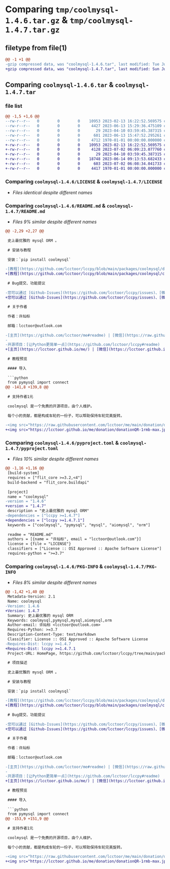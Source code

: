 # Comparing `tmp/coolmysql-1.4.6.tar.gz` & `tmp/coolmysql-1.4.7.tar.gz`

## filetype from file(1)

```diff
@@ -1 +1 @@
-gzip compressed data, was "coolmysql-1.4.6.tar", last modified: Tue Jun 13 15:47:55 2023, max compression
+gzip compressed data, was "coolmysql-1.4.7.tar", last modified: Sun Jul  2 06:46:18 2023, max compression
```

## Comparing `coolmysql-1.4.6.tar` & `coolmysql-1.4.7.tar`

### file list

```diff
@@ -1,5 +1,6 @@
--rw-r--r--   0        0        0    10953 2023-02-13 16:22:52.569575 coolmysql-1.4.6/LICENSE
--rw-r--r--   0        0        0     4427 2023-06-13 15:29:36.475109 coolmysql-1.4.6/README.md
--rw-r--r--   0        0        0       29 2023-04-10 03:59:45.387315 coolmysql-1.4.6/coolmysql.py
--rw-r--r--   0        0        0      601 2023-06-13 15:47:52.295261 coolmysql-1.4.6/pyproject.toml
--rw-r--r--   0        0        0     4712 1970-01-01 00:00:00.000000 coolmysql-1.4.6/PKG-INFO
+-rw-r--r--   0        0        0    10953 2023-02-13 16:22:52.569575 coolmysql-1.4.7/LICENSE
+-rw-r--r--   0        0        0     4128 2023-07-02 06:09:23.077760 coolmysql-1.4.7/README.md
+-rw-r--r--   0        0        0       29 2023-04-10 03:59:45.387315 coolmysql-1.4.7/coolmysql/__init__.py
+-rw-r--r--   0        0        0    18748 2023-06-14 09:13:53.682433 coolmysql-1.4.7/coolmysql/docs/index.md
+-rw-r--r--   0        0        0      603 2023-07-02 06:08:34.041733 coolmysql-1.4.7/pyproject.toml
+-rw-r--r--   0        0        0     4417 1970-01-01 00:00:00.000000 coolmysql-1.4.7/PKG-INFO
```

### Comparing `coolmysql-1.4.6/LICENSE` & `coolmysql-1.4.7/LICENSE`

 * *Files identical despite different names*

### Comparing `coolmysql-1.4.6/README.md` & `coolmysql-1.4.7/README.md`

 * *Files 9% similar despite different names*

```diff
@@ -2,29 +2,27 @@
 
 史上最优雅的 mysql ORM 。
 
 # 安装与教程
 
 安装：`pip install coolmysql`
 
-[教程](https://github.com/lcctoor/lccpy/blob/main/packages/coolmysql/docs/doc.md)
+[教程](https://github.com/lcctoor/lccpy/blob/main/packages/coolmysql/coolmysql/docs/index.md)
 
 # Bug提交、功能提议
 
-您可以通过 [Github-Issues](https://github.com/lcctoor/lccpy/issues)、[微信](https://raw.githubusercontent.com/lcctoor/me/main/author/WeChatQR-max.jpg)、[技术交流群](https://raw.githubusercontent.com/lcctoor/me/main/lccpy/WechatReadersGroupQR-original.jpg) 与我联系。
+您可以通过 [Github-Issues](https://github.com/lcctoor/lccpy/issues)、[微信](https://lcctoor.github.io/me/author/WeChatQR-max.jpg)、[技术交流群](https://lcctoor.github.io/me/lccpy/WechatReadersGroupQR-original.jpg) 与我联系。
 
 # 关于作者
 
 作者：许灿标
 
 邮箱：lcctoor@outlook.com
 
-[主页](https://github.com/lcctoor/me#readme) | [微信](https://raw.githubusercontent.com/lcctoor/me/main/author/WeChatQR-max.jpg) | [微信公众号](https://raw.githubusercontent.com/lcctoor/me/main/author/WechatSubscribeQRAndSearch-max.png) | [Python技术交流群](https://raw.githubusercontent.com/lcctoor/me/main/lccpy/WechatReadersGroupQR-original.jpg)
-
-开源项目：[让Python更简单一点](https://github.com/lcctoor/lccpy#readme)
+[主页](https://lcctoor.github.io/me/) | [微信](https://lcctoor.github.io/me/author/WeChatQR-max.jpg) | [Python技术交流群](https://lcctoor.github.io/me/lccpy/WechatReadersGroupQR-original.jpg)
 
 # 教程预览
 
 #### 导入
 
 ```python
 from pymysql import connect
@@ -141,8 +139,8 @@
 
 # 支持作者1元
 
 coolmysql 是一个免费的开源项目，由个人维护。
 
 每个小的贡献，都是构成车轮的一份子，可以帮助保持车轮完美旋转。
 
-<img src="https://raw.githubusercontent.com/lcctoor/me/main/donation/donationQR-1rmb-max.jpg" width="200px">
+<img src="https://lcctoor.github.io/me/donation/donationQR-1rmb-max.jpg" width="200px">
```

### Comparing `coolmysql-1.4.6/pyproject.toml` & `coolmysql-1.4.7/pyproject.toml`

 * *Files 10% similar despite different names*

```diff
@@ -1,16 +1,16 @@
 [build-system]
 requires = ["flit_core >=3.2,<4"]
 build-backend = "flit_core.buildapi"
 
 [project]
 name = "coolmysql"
-version = "1.4.6"
+version = "1.4.7"
 description = "史上最优雅的 mysql ORM"
-dependencies = ["lccpy >=1.4.7"]
+dependencies = ["lccpy >=1.4.7.1"]
 keywords = ["coolmysql", "pymysql", "mysql", "aiomysql", "orm"]
 
 readme = "README.md"
 authors = [{name = "许灿标", email = "lcctoor@outlook.com"}]
 license = {file = "LICENSE"}
 classifiers = ["License :: OSI Approved :: Apache Software License"]
 requires-python = ">=3.7"
```

### Comparing `coolmysql-1.4.6/PKG-INFO` & `coolmysql-1.4.7/PKG-INFO`

 * *Files 8% similar despite different names*

```diff
@@ -1,42 +1,40 @@
 Metadata-Version: 2.1
 Name: coolmysql
-Version: 1.4.6
+Version: 1.4.7
 Summary: 史上最优雅的 mysql ORM
 Keywords: coolmysql,pymysql,mysql,aiomysql,orm
 Author-email: 许灿标 <lcctoor@outlook.com>
 Requires-Python: >=3.7
 Description-Content-Type: text/markdown
 Classifier: License :: OSI Approved :: Apache Software License
-Requires-Dist: lccpy >=1.4.7
+Requires-Dist: lccpy >=1.4.7.1
 Project-URL: HomePage, https://github.com/lcctoor/lccpy/tree/main/packages/coolmysql#readme
 
 # 项目描述
 
 史上最优雅的 mysql ORM 。
 
 # 安装与教程
 
 安装：`pip install coolmysql`
 
-[教程](https://github.com/lcctoor/lccpy/blob/main/packages/coolmysql/docs/doc.md)
+[教程](https://github.com/lcctoor/lccpy/blob/main/packages/coolmysql/coolmysql/docs/index.md)
 
 # Bug提交、功能提议
 
-您可以通过 [Github-Issues](https://github.com/lcctoor/lccpy/issues)、[微信](https://raw.githubusercontent.com/lcctoor/me/main/author/WeChatQR-max.jpg)、[技术交流群](https://raw.githubusercontent.com/lcctoor/me/main/lccpy/WechatReadersGroupQR-original.jpg) 与我联系。
+您可以通过 [Github-Issues](https://github.com/lcctoor/lccpy/issues)、[微信](https://lcctoor.github.io/me/author/WeChatQR-max.jpg)、[技术交流群](https://lcctoor.github.io/me/lccpy/WechatReadersGroupQR-original.jpg) 与我联系。
 
 # 关于作者
 
 作者：许灿标
 
 邮箱：lcctoor@outlook.com
 
-[主页](https://github.com/lcctoor/me#readme) | [微信](https://raw.githubusercontent.com/lcctoor/me/main/author/WeChatQR-max.jpg) | [微信公众号](https://raw.githubusercontent.com/lcctoor/me/main/author/WechatSubscribeQRAndSearch-max.png) | [Python技术交流群](https://raw.githubusercontent.com/lcctoor/me/main/lccpy/WechatReadersGroupQR-original.jpg)
-
-开源项目：[让Python更简单一点](https://github.com/lcctoor/lccpy#readme)
+[主页](https://lcctoor.github.io/me/) | [微信](https://lcctoor.github.io/me/author/WeChatQR-max.jpg) | [Python技术交流群](https://lcctoor.github.io/me/lccpy/WechatReadersGroupQR-original.jpg)
 
 # 教程预览
 
 #### 导入
 
 ```python
 from pymysql import connect
@@ -153,9 +151,9 @@
 
 # 支持作者1元
 
 coolmysql 是一个免费的开源项目，由个人维护。
 
 每个小的贡献，都是构成车轮的一份子，可以帮助保持车轮完美旋转。
 
-<img src="https://raw.githubusercontent.com/lcctoor/me/main/donation/donationQR-1rmb-max.jpg" width="200px">
+<img src="https://lcctoor.github.io/me/donation/donationQR-1rmb-max.jpg" width="200px">
```

